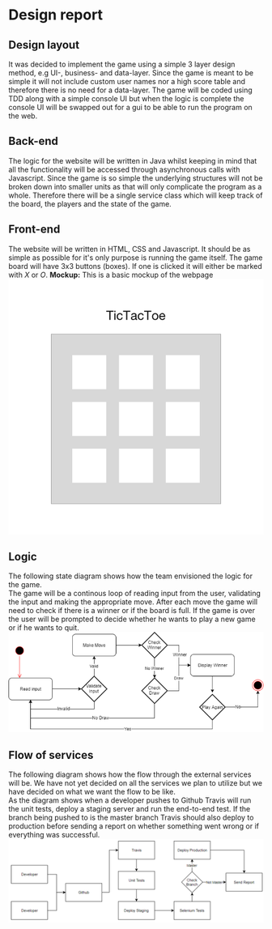 # Design report
## Design layout
It was decided to implement the game using a simple 3 layer design method, e.g UI-, business- and data-layer. Since the game is meant to be simple it will not include custom user names nor a high score table and therefore there is no need for a data-layer. The game will be coded using TDD along with a simple console UI but when the logic is complete the console UI will be swapped out for a gui to be able to run the program on the web.

## Back-end
The logic for the website will be written in Java whilst keeping in mind that all the functionality will be accessed through asynchronous calls with Javascript. Since the game is so simple the underlying structures will not be broken down into smaller units as that will only complicate the program as a whole. Therefore there will be a single service class which will keep track of the board, the players and the state of the game.

## Front-end
The website will be written in HTML, CSS and Javascript. It should be as simple as possible for it's only purpose is running the game itself. The game board will have 3x3 buttons (boxes). If one is clicked it will either be marked with *X* or *O*.
**Mockup:**
This is a basic mockup of the webpage  
![alt text](https://github.com/RU-DDoS/TicTacToe/blob/docs/docs/Images/mockup.png)

## Logic
The following state diagram shows how the team envisioned the logic for the game.  
The game will be a continous loop of reading input from the user, validating the input and making the appropriate move. After each move the game will need to check if there is a winner or if the board is full. If the game is over the user will be prompted to decide whether he wants to play a new game or if he wants to quit.
![alt text](https://github.com/RU-DDoS/TicTacToe/blob/docs/docs/Images/logic.png)

## Flow of services
The following diagram shows how the flow through the external services will be. We have not yet decided on all the services we plan to utilize but we have decided on what we want the flow to be like.  
As the diagram shows when a developer pushes to Github Travis will run the unit tests, deploy a staging server and run the end-to-end test.
If the branch being pushed to is the master branch Travis should also deploy to production before sending a report on whether something went wrong or if everything was successful.
![alt text](https://github.com/RU-DDoS/TicTacToe/blob/docs/docs/Images/flow.png)


